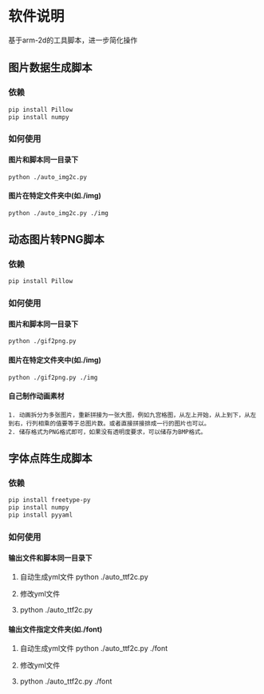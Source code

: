 # 软件说明

基于arm-2d的工具脚本，进一步简化操作

## 图片数据生成脚本

### 依赖

```sh
pip install Pillow
pip install numpy
```

### 如何使用

#### 图片和脚本同一目录下
    python ./auto_img2c.py
#### 图片在特定文件夹中(如./img)
    python ./auto_img2c.py ./img

## 动态图片转PNG脚本

### 依赖

```sh
pip install Pillow
```

### 如何使用

#### 图片和脚本同一目录下
    python ./gif2png.py
#### 图片在特定文件夹中(如./img)
    python ./gif2png.py ./img

#### 自己制作动画素材
    1. 动画拆分为多张图片，重新拼接为一张大图，例如九宫格图，从左上开始，从上到下，从左到右，行列相乘的值要等于总图片数。或者直接拼接排成一行的图片也可以。
    2. 储存格式为PNG格式即可，如果没有透明度要求，可以储存为BMP格式。

## 字体点阵生成脚本

### 依赖

```sh
pip install freetype-py
pip install numpy
pip install pyyaml
```

### 如何使用

#### 输出文件和脚本同一目录下
1. 自动生成yml文件
    python ./auto_ttf2c.py

2. 修改yml文件

3. python ./auto_ttf2c.py
    
#### 输出文件指定文件夹(如./font)
1. 自动生成yml文件
    python ./auto_ttf2c.py ./font

2. 修改yml文件

3. python ./auto_ttf2c.py ./font
